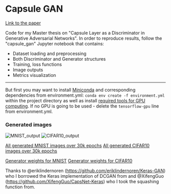 # Capsule GAN

[Link to the paper](https://drive.google.com/file/d/1LoaWLTq1mbEVRsYLqn-QjulPb229n9J9/view?usp=sharing)

Code for my Master thesis on "Capsule Layer as a Discriminator in Generative Adversarial Networks". In order to reproduce results, follow the "capsule_gan" Jupyter notebook that contains:
* Dataset loading and preprocessing
* Both Discriminator and Generator structures
* Training, loss functions
* Image outputs
* Metrics visualization

***

But first you may want to install [Miniconda](https://conda.io/miniconda.html) and corresponding dependencies from environment.yml:
`conda env create -f environment.yml` within the project directory as well as install [required tools for GPU computing](https://www.tensorflow.org/install/install_windows#requirements_to_run_tensorflow_with_gpu_support). If no GPU is going to be used - delete the `tensorflow-gpu` line from environment.yml.


### Generated images
![MNIST_output](/out_metrics/mnist_output_sample.png?raw=true)
![CIFAR10_output](/out_metrics/cifar10_output_sample.png?raw=true)

[All generated MNIST images over 30k epochs](https://www.amazon.com/clouddrive/share/BKlDzoKMhrFnIQu9LqH7KcrYvP9ZKoZF1oc5wjMPFRc)
[All generated CIFAR10 images over 30k epochs](https://www.amazon.com/clouddrive/share/V99W1XhuDg0U7ZABNXwtHBVaacMzqdUCKkI6m9Vp4HG)


[Generator weights for MNIST](https://www.amazon.com/clouddrive/share/wSRq5KX7IrWKaxvdsyGZubh9WcffzrfEFW89mEgQdLC)
[Generator weights for CIFAR10](https://www.amazon.com/clouddrive/share/2CKaZZdGlJqyT5WXnYu1Zbka1Vldtr9yCNffYWwz8Wn)

Thanks to @eriklindernoren (<https://github.com/eriklindernoren/Keras-GAN>) who I borrowed the Keras implementation of DCGAN from and @XifengGuo (<https://github.com/XifengGuo/CapsNet-Keras>) who I took the squashing function from.
